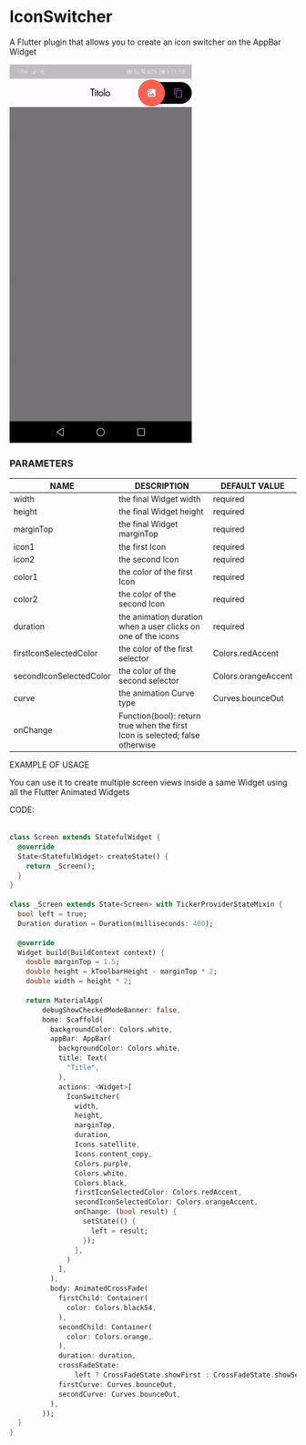 # IconSwitcher

A Flutter plugin that allows you to create an icon switcher on the AppBar Widget

![](https://github.com/andreamaranesi/iconswitcher/blob/master/iconswitcher.gif?raw=true)



### PARAMETERS

| NAME                    | DESCRIPTION                                                  | DEFAULT VALUE       |
| ----------------------- | ------------------------------------------------------------ | ------------------- |
| width                   | the final Widget width                                       | required            |
| height                  | the final Widget height                                      | required            |
| marginTop               | the final Widget marginTop                                   | required            |
| icon1                   | the first Icon                                               | required            |
| icon2                   | the second Icon                                              | required            |
| color1                  | the color of the first Icon                                  | required            |
| color2                  | the color of the second Icon                                 | required            |
| duration                | the animation duration when a user clicks on one of the icons | required            |
| firstIconSelectedColor  | the color of the first selector                              | Colors.redAccent    |
| secondIconSelectedColor | the color of the second selector                             | Colors.orangeAccent |
| curve                   | the animation Curve type                                     | Curves.bounceOut    |
| onChange                | Function(bool): return true when the first Icon is selected; false otherwise |                     |


EXAMPLE OF USAGE

You can use it to create multiple screen views inside a same Widget using all the Flutter Animated Widgets

CODE:

```dart

class Screen extends StatefulWidget {
  @override
  State<StatefulWidget> createState() {
    return _Screen();
  }
}

class _Screen extends State<Screen> with TickerProviderStateMixin {
  bool left = true;
  Duration duration = Duration(milliseconds: 400);

  @override
  Widget build(BuildContext context) {
    double marginTop = 1.5;
    double height = kToolbarHeight - marginTop * 2;
    double width = height * 2;

    return MaterialApp(
        debugShowCheckedModeBanner: false,
        home: Scaffold(
          backgroundColor: Colors.white,
          appBar: AppBar(
            backgroundColor: Colors.white,
            title: Text(
              "Title",
            ),
            actions: <Widget>[
              IconSwitcher(
                width,
                height,
                marginTop,
                duration,
                Icons.satellite,
                Icons.content_copy,
                Colors.purple,
                Colors.white,
                Colors.black,
                firstIconSelectedColor: Colors.redAccent,
                secondIconSelectedColor: Colors.orangeAccent,
                onChange: (bool result) {
                  setState(() {
                    left = result;
                  });
                },
              )
            ],
          ),
          body: AnimatedCrossFade(
            firstChild: Container(
              color: Colors.black54,
            ),
            secondChild: Container(
              color: Colors.orange,
            ),
            duration: duration,
            crossFadeState:
                left ? CrossFadeState.showFirst : CrossFadeState.showSecond,
            firstCurve: Curves.bounceOut,
            secondCurve: Curves.bounceOut,
          ),
        ));
  }
}

```
